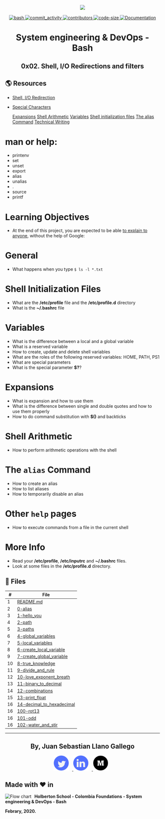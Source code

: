 <p align="center">
     <p align="center">
          <img src="https://www.holbertonschool.com/holberton-logo.png" width="360"/>
     </p>
     <p align="center">
          <a href="https://github.com/ellerbrock/open-source-badges/">
               <img alt="bash" src="https://badges.frapsoft.com/bash/v1/bash.png?v=103" target="_blank" />
          </a>
          <a href="https://github.com/llanojs/holberton-system_engineering-devops/commits/master">
               <img alt="commit_activity" src="https://img.shields.io/github/commit-activity/y/llanojs/holberton-system_engineering-devops" target="_blank" />
          </a>
          <a href="https://github.com/llanojs/holberton-system_engineering-devops/graphs/contributors">
               <img alt="contributors" src="https://img.shields.io/github/contributors/llanojs/holberton-system_engineering-devops" target="_blank" />
          </a>
          <a href="https://github.com/llanojs/holberton-system_engineering-devops" target="_blank">
               <img alt="code-size" src="https://img.shields.io/github/languages/code-size/llanojs/holberton-system_engineering-devops" />
          </a>
          <a href="https://github.com/llanojs/holberton-system_engineering-devops" target="_blank">
               <img alt="Documentation" src="https://img.shields.io/badge/documentation-yes-brightgreen.svg" />
          </a>
     </p>
</p>

<h1 align="center">System engineering & DevOps - Bash </h1>
<h2 align="center">0x02. Shell, I/O Redirections and filters </h2>

## :earth_americas: Resources  

* [Shell, I/O Redirection](http://linuxcommand.org/lc3_lts0070.php)
* [Special Characters](http://mywiki.wooledge.org/BashGuide/SpecialCharacters)


    [Expansions](http://linuxcommand.org/lc3_lts0080.php)
    [Shell Arithmetic](https://www.gnu.org/software/bash/manual/html_node/Shell-Arithmetic.html)
    [Variables](http://tldp.org/LDP/Bash-Beginners-Guide/html/sect_03_02.html)
    [Shell initialization files](http://tldp.org/LDP/Bash-Beginners-Guide/html/sect_03_01.html)
    [The alias Command](http://www.linfo.org/alias.html)
    [Technical Writing](Technical_Writing)


# man or help:

*    printenv
*    set
*    unset
*    export
*    alias
*    unalias
*    .
*    source
*    printf

# Learning Objectives

* At the end of this project, you are expected to be able [to explain to anyone](https://fs.blog/2012/04/feynman-technique/), without the help of Google:

#   General

*    What happens when you type `$ ls -l *.txt`

#   Shell Initialization Files

*    What are the **/etc/profile** file and the **/etc/profile.d** directory
*    What is the **~/.bashrc** file

#   Variables

*    What is the difference between a local and a global variable
*    What is a reserved variable
*    How to create, update and delete shell variables
*    What are the roles of the following reserved variables: HOME, PATH, PS1
*    What are special parameters
*    What is the special parameter **$?**?

#   Expansions

*    What is expansion and how to use them
*    What is the difference between single and double quotes and how to use them properly
*    How to do command substitution with **$()** and backticks

#   Shell Arithmetic

*    How to perform arithmetic operations with the shell

#   The `alias` Command

*    How to create an alias
*    How to list aliases
*    How to temporarily disable an alias

#   Other `help` pages

*    How to execute commands from a file in the current shell

# More Info

* Read your **/etc/profile**, **/etc/inputrc** and **~/.bashrc** files.
* Look at some files in the **/etc/profile.d** directory.





## :memo: Files 
#|File
---|---
1|[README.md](./README.md) 
2|[0-alias](./0-alias)
3|[1-hello_you](./1-hello_you)
4|[2-path](./2-path)
5|[3-paths](./3-paths)
6|[4-global_variables](./4-global_variables)
7|[5-local_variables](./5-local_variables)
8|[6-create_local_variable](./6-create_local_variable)
9|[7-create_global_variable](./7-create_global_variable)
10|[8-true_knowledge](./8-true_knowledge)
11|[9-divide_and_rule](./9-divide_and_rule)
12|[10-love_exponent_breath](./10-love_exponent_breath)
13|[11-binary_to_decimal](./11-binary_to_decimal)
14|[12-combinations](./12-combinations)
15|[13-print_float](./13-print_float)
16|[14-decimal_to_hexadecimal](./14-decimal_to_hexadecimal)
16|[100-rot13](./100-rot13)
16|[101-odd](./101-odd)
16|[102-water_and_stir](./102-water_and_stir)


---

<p align="center">
    <h2 align="center">By, Juan Sebastian Llano Gallego</h2>
      <p align="center">
        <a href="https://twitter.com/llanoJS" target="_blank">
            <img alt="twitter_page" src="https://raw.githubusercontent.com/EckoJuan/Readme_template/master/images/twitter.png" style="float: center; margin-right: 10px" height="50" width="50">
        </a>
        <a href="https://www.linkedin.com/in/juansllano/" target="_blank">
            <img alt="linkedin_page" src="https://raw.githubusercontent.com/EckoJuan/Readme_template/master/images/linkedin.png" style="float: center; margin-right: 10px" height="50"  width="50">
        </a>
        <a href="https://medium.com/@juanllano93" target="_blank">
            <img alt="medium_page" src="https://raw.githubusercontent.com/EckoJuan/Readme_template/master/images/medium.png" style="float: center; margin-right: 10px" height="50" width="50">
        </a>
      </p>
</p>

## Made with :heart: in
<img src="https://www.holbertonschool.com/holberton-logo.png"
     alt="Flow chart"
     style="float: left; margin-right: 10px;">

**Holberton School - Colombia**
**Foundations - System engineering & DevOps - Bash**

**Febrary, 2020.**

